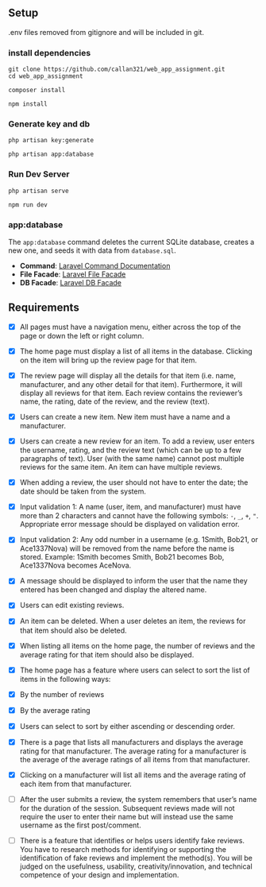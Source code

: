 

## Setup 
.env files removed from gitignore  and will be included in git.
### install dependencies 
```
git clone https://github.com/callan321/web_app_assignment.git
cd web_app_assignment
```
```
composer install
```
```
npm install
```
### Generate key and db
```
php artisan key:generate
```
``` 
php artisan app:database
```
### Run Dev Server 
```
php artisan serve
```
```
npm run dev 
```


### app:database 

The `app:database` command deletes the current SQLite database, creates a new one, and seeds it with data from `database.sql`.

- **Command**: [Laravel Command Documentation](https://laravel.com/docs/10.x/artisan#writing-commands)
- **File Facade**: [Laravel File Facade](https://laravel.com/docs/10.x/filesystem#the-file-facade)
- **DB Facade**: [Laravel DB Facade](https://laravel.com/docs/10.x/database#running-queries)


## Requirements 

- [x] All pages must have a navigation menu, either across the top of the page or down the left or right column.
- [x] The home page must display a list of all items in the database. Clicking on the item will bring up the review page for that item.
- [x] The review page will display all the details for that item (i.e. name, manufacturer, and any other detail for that item). Furthermore, it will display all reviews for that item. Each review contains the reviewer’s name, the rating, date of the review, and the review (text).
- [x] Users can create a new item. New item must have a name and a manufacturer.
- [x] Users can create a new review for an item. To add a review, user enters the username, rating, and the review text (which can be up to a few paragraphs of text). User (with the same name) cannot post multiple reviews for the same item. An item can have multiple reviews.
- [X] When adding a review, the user should not have to enter the date; the date should be taken from the system.
- [x] Input validation 1: A name (user, item, and manufacturer) must have more than 2 characters and cannot have the following symbols: `-`, `_`, `+`, `"`. Appropriate error message should be displayed on validation error.
- [x] Input validation 2: Any odd number in a username (e.g. 1Smith, Bob21, or Ace1337Nova) will be removed from the name before the name is stored. Example: 1Smith becomes Smith, Bob21 becomes Bob, Ace1337Nova becomes AceNova.
- [x] A message should be displayed to inform the user that the name they entered has been changed and display the altered name.
- [x] Users can edit existing reviews.
- [x] An item can be deleted. When a user deletes an item, the reviews for that item should also be deleted.
- [x] When listing all items on the home page, the number of reviews and the average rating for that item should also be displayed.
- [x] The home page has a feature where users can select to sort the list of items in the following ways:
- [x] By the number of reviews
- [x] By the average rating
- [x] Users can select to sort by either ascending or descending order.
- [x] There is a page that lists all manufacturers and displays the average rating for that manufacturer. The average rating for a manufacturer is the average of the average ratings of all items from that manufacturer.
- [x] Clicking on a manufacturer will list all items and the average rating of each item from that manufacturer.
- [ ] After the user submits a review, the system remembers that user’s name for the duration of the session. Subsequent reviews made will not require the user to enter their name but will instead use the same username as the first post/comment.
- [ ] There is a feature that identifies or helps users identify fake reviews. You have to research methods for identifying or supporting the identification of fake reviews and implement the method(s). You will be judged on the usefulness, usability, creativity/innovation, and technical competence of your design and implementation.

